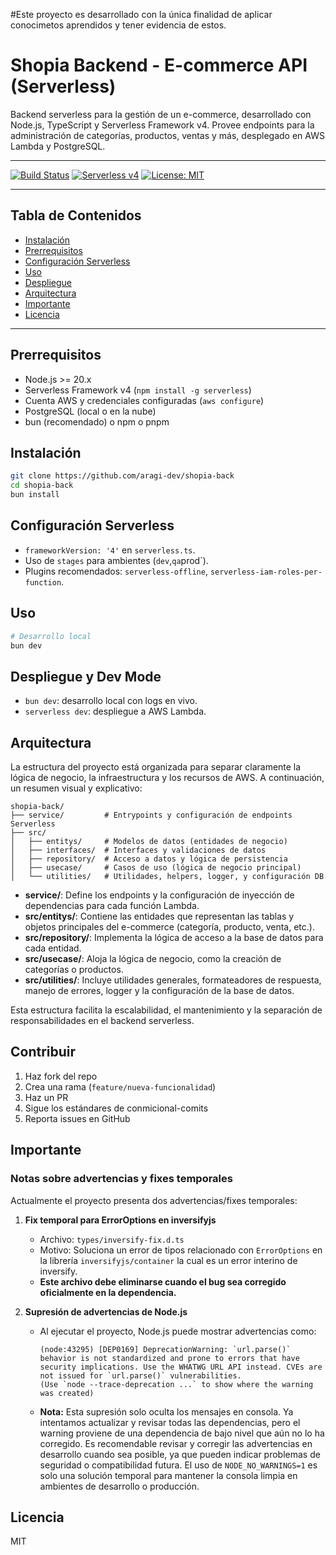 
#Este proyecto es desarrollado con la única finalidad de aplicar conocimetos aprendidos y tener evidencia de estos.

# Shopia Backend - E-commerce API (Serverless)

Backend serverless para la gestión de un e-commerce, desarrollado con Node.js, TypeScript y Serverless Framework v4. Provee endpoints para la administración de categorías, productos, ventas y más, desplegado en AWS Lambda y PostgreSQL.

---

[![Build Status](https://img.shields.io/github/actions/workflow/status/tu-org/tu-repo/ci.yml?branch=main)](https://github.com/tu-org/tu-repo/actions)
[![Serverless v4](https://img.shields.io/badge/serverless-v4-blue)](https://www.serverless.com/)
[![License: MIT](https://img.shields.io/badge/License-MIT-yellow.svg)](LICENSE)

---

## Tabla de Contenidos
- [Instalación](#instalación)
- [Prerrequisitos](#prerrequisitos)
- [Configuración Serverless](#configuración-serverless)
- [Uso](#uso)
- [Despliegue](#despliegue)
- [Arquitectura](#arquitectura)
- [Importante](#importante)
- [Licencia](#licencia)

---

## Prerrequisitos
- Node.js >= 20.x
- Serverless Framework v4 (`npm install -g serverless`)
- Cuenta AWS y credenciales configuradas (`aws configure`)
- PostgreSQL (local o en la nube)
- bun (recomendado) o npm o pnpm

## Instalación
```bash
git clone https://github.com/aragi-dev/shopia-back
cd shopia-back
bun install
```

## Configuración Serverless
- `frameworkVersion: '4'` en `serverless.ts`.
- Uso de `stages` para ambientes (`dev`,`qa`prod`).
- Plugins recomendados: `serverless-offline`, `serverless-iam-roles-per-function`.

## Uso
```bash
# Desarrollo local
bun dev
```

## Despliegue y Dev Mode
- `bun dev`: desarrollo local con logs en vivo.
- `serverless dev`: despliegue a AWS Lambda.

## Arquitectura

La estructura del proyecto está organizada para separar claramente la lógica de negocio, la infraestructura y los recursos de AWS. A continuación, un resumen visual y explicativo:

```
shopia-back/
├── service/         # Entrypoints y configuración de endpoints Serverless
├── src/
│   ├── entitys/     # Modelos de datos (entidades de negocio)
│   ├── interfaces/  # Interfaces y validaciones de datos
│   ├── repository/  # Acceso a datos y lógica de persistencia
│   ├── usecase/     # Casos de uso (lógica de negocio principal)
│   └── utilities/   # Utilidades, helpers, logger, y configuración DB
```

- **service/**: Define los endpoints y la configuración de inyección de dependencias para cada función Lambda.
- **src/entitys/**: Contiene las entidades que representan las tablas y objetos principales del e-commerce (categoría, producto, venta, etc.).
- **src/repository/**: Implementa la lógica de acceso a la base de datos para cada entidad.
- **src/usecase/**: Aloja la lógica de negocio, como la creación de categorías o productos.
- **src/utilities/**: Incluye utilidades generales, formateadores de respuesta, manejo de errores, logger y la configuración de la base de datos.

Esta estructura facilita la escalabilidad, el mantenimiento y la separación de responsabilidades en el backend serverless.

## Contribuir
1. Haz fork del repo
2. Crea una rama (`feature/nueva-funcionalidad`)
3. Haz un PR
4. Sigue los estándares de conmicional-comits
5. Reporta issues en GitHub

## Importante

### Notas sobre advertencias y fixes temporales

Actualmente el proyecto presenta dos advertencias/fixes temporales:

1. **Fix temporal para ErrorOptions en inversifyjs**
   - Archivo: `types/inversify-fix.d.ts`
   - Motivo: Soluciona un error de tipos relacionado con `ErrorOptions` en la librería `inversifyjs/container` la cual es un error interino de inversify.
   - **Este archivo debe eliminarse cuando el bug sea corregido oficialmente en la dependencia.**

2. **Supresión de advertencias de Node.js**
   - Al ejecutar el proyecto, Node.js puede mostrar advertencias como:
     ```
     (node:43295) [DEP0169] DeprecationWarning: `url.parse()` behavior is not standardized and prone to errors that have security implications. Use the WHATWG URL API instead. CVEs are not issued for `url.parse()` vulnerabilities.
     (Use `node --trace-deprecation ...` to show where the warning was created)
     ```
   - **Nota:** Esta supresión solo oculta los mensajes en consola. Ya intentamos actualizar y revisar todas las dependencias, pero el warning proviene de una dependencia de bajo nivel que aún no lo ha corregido. Es recomendable revisar y corregir las advertencias en desarrollo cuando sea posible, ya que pueden indicar problemas de seguridad o compatibilidad futura. El uso de `NODE_NO_WARNINGS=1` es solo una solución temporal para mantener la consola limpia en ambientes de desarrollo o producción.

## Licencia
MIT
